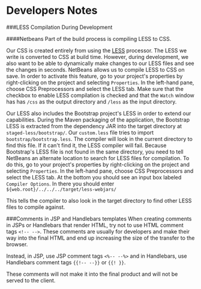 Developers Notes
===

###LESS Compilation During Development

####Netbeans 
Part of the build process is compiling LESS to CSS.	

Our CSS is created entirely from using the [LESS](http://lesscss.org/) processor. 
The LESS we write is converted to CSS at build time. However, during development,
we also want to be able to dynamically make changes to our LESS files and see the 
changes in seconds. NetBeans allows us to compile LESS to CSS on save. In order 
to activate this feature, go to your project's properties by right-clicking on 
the project and selecting `Properties`. In the left-hand pane, choose  CSS 
Preprocessors and select the LESS tab. Make sure that the checkbox to enable LESS
compilation is checked and that the `Watch` window has has `/css` as the output 
directory and `/less` as the input directory.

Our LESS also includes the Bootstrap project's LESS in order to extend our capabilities. 
During the Maven packaging of the application, the Bootstrap LESS is extracted from the dependency
JAR into the target directory at `staged-less/bootstrap/`. Our `custom.less` file
tries to import `bootstrap/bootstrap.less`. The compiler will look in the current 
directory to find this file. If it can't find it, the LESS compiler will fail. Because
Bootstrap's LESS file is not found in the same directory, you need to tell NetBeans
an alternate location to search for LESS files for compilation. To do this, go to 
your project's properties by right-clicking on the project and selecting `Properties`.
In the left-hand pane, choose  CSS Preprocessors and select the LESS tab. At the
bottom you should see an input box labeled `Compiler Options`. In there you should enter 
`${web.root}/../../../target/less-webjars/`

This tells the compiler to also look in the target directory to find other LESS files to compile against. 

###Comments in JSP and Handlebars templates
When creating comments in JSPs or Handlebars that render HTML, 
try not to use HTML comment tags `<!-- -->`. These comments are usually for developers
and make their way into the final HTML and end up increasing the size of the transfer
to the browser. 

Instead, in JSP, use JSP comment tags `<%-- --%>` and in Handlebars, use Handlebars 
comment tags `{{!-- --}}` or `{{! }}`.

These comments will not make it into the final product and will not be served to 
the client.